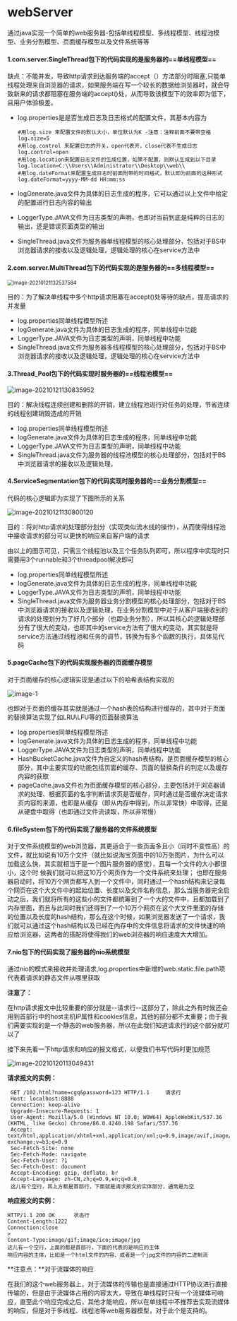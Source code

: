 # webServer
通过java实现一个简单的web服务器-包括单线程模型、多线程模型、线程池模型、业务分割模型、页面缓存模型以及文件系统等等
#### 1.com.server.SingleThread包下的代码实现的是服务器的==单线程模型==

缺点：不能并发，导致http请求到达服务端的accept（）方法部分时阻塞,只能单线程处理来自浏览器的请求，如果服务端在写一个较长的数据给浏览器时，就会导致新来的请求都阻塞在服务端的accept()处，从而导致该模型下的效率即为低下，且用户体验极差。
- log.properties是是否生成日志及日志格式的配置文件，其基本内容为

  ```properties
  #用log.size 来配置文件的默认大小，单位默认为K -注意：注释前面不要带空格
  log.size=5
  #用log.control 来配置日志的开关，open代表开，close代表不生成日志
  log.control=open
  #用log.location来配置日志文件的生成位置，如果不配置，则默认生成到以下目录
  log.location=C:\\Users\\Administrator\\Desktop\\web\\
  #用log.dateFormat来配置生成日志时前面附带的时间格式，默认即为前面的这种形式
  log.dateFormat=yyyy-MM-dd HH:mm:ss
  ```

- logGenerate.java文件为具体的日志生成的程序，它可以通过以上文件中给定的配置进行日志内容的输出

- LoggerType.JAVA文件为日志类型的声明，也即对当前到底是纯粹的日志的输出，还是错误页面类型的输出

- SingleThread.java文件为服务器单线程模型的核心处理部分，包括对于BS中浏览器请求的接收以及逻辑处理，逻辑处理的核心在service方法中

#### 2.com.server.MultiThread包下的代码实现的是服务器的==多线程模型==

<img src="https://github.com/cgq1314520/blog-img/blob/main/image-20210121132537584.png" alt="image-20210121132537584" style="zoom:80%;" />

目的：为了解决单线程中多个http请求阻塞在accept()处等待的缺点，提高请求的并发量

- log.properties同单线程模型所述
- logGenerate.java文件为具体的日志生成的程序，同单线程中功能
- LoggerType.JAVA文件为日志类型的声明，同单线程中功能
- SingleThread.java文件为服务器多线程模型的核心处理部分，包括对于BS中浏览器请求的接收以及逻辑处理，逻辑处理的核心在service方法中

#### 3.Thread_Pool包下的代码实现时服务器的==线程池模型==
![image-20210121130835952](https://github.com/cgq1314520/blog-img/blob/main/image-20210121130835952.png)

目的：解决线程连续创建和删除的开销，建立线程池进行对任务的处理，节省连续的线程创建销毁造成的开销

- log.properties同单线程模型所述
- logGenerate.java文件为具体的日志生成的程序，同单线程中功能
- LoggerType.JAVA文件为日志类型的声明，同单线程中功能
- SingleThread.java文件为服务器的线程池模型的核心处理部分，包括对于BS中浏览器请求的接收以及逻辑处理，

#### 4.ServiceSegmentation包下的代码实现时服务器的==业务分割模型==

代码的核心逻辑即为实现了下图所示的关系

![image-20210121130800120](https://github.com/cgq1314520/blog-img/blob/main/image-20210121130800120.png)

目的：将对http请求的处理部分划分（实现类似流水线的操作），从而使得线程池中接收请求的部分可以更快的响应来自客户端的请求

由以上的图示可见，只需三个线程池以及三个任务队列即可，所以程序中实现时只需要用3个runnable和3个threadpool解决即可

- log.properties同单线程模型所述
- logGenerate.java文件为具体的日志生成的程序，同单线程中功能
- LoggerType.JAVA文件为日志类型的声明，同单线程中功能
- SingleThread.java文件为服务器业务分割模型的核心处理部分，包括对于BS中浏览器请求的接收以及逻辑处理，在业务分割模型中对于从客户端接收到的请求的处理划分为了好几个部分（也即业务分割），所以其核心的逻辑处理部分有了很大的变动，也即其中的service方法有了很大的变动，其实就是将service方法通过线程池和任务的调节，转换为有多个函数的执行，具体见代码

#### 5.pageCache包下的代码实现服务器的页面缓存模型
对于页面缓存的核心逻辑实现是通过以下的哈希表结构实现的

![image-1](https://github.com/cgq1314520/blog-img/blob/main/1.png)

也即对于页面的缓存其实就是通过一个hash表的结构进行缓存的，其中对于页面的替换算法实现了如LRU\LFU等的页面替换算法

- log.properties同单线程模型所述
- logGenerate.java文件为具体的日志生成的程序，同单线程中功能
- LoggerType.JAVA文件为日志类型的声明，同单线程中功能
- HashBucketCache.java文件为自定义的hash表结构，是页面缓存模型的核心部分，其中主要实现的功能包括页面的缓存、页面的替换条件的判定以及缓存内容的获取
- pageCache.java文件也为页面缓存模型的核心部分，主要包括对于浏览器请求的处理、根据页面的名字判断请求页是否缓存，同时通过是否缓存决定请求页内容的来源，也即是从缓存（即从内存中得到，所以非常快）中取得，还是从硬盘中取得（也即通过文件流读取，所以非常慢）

#### 6.fileSystem包下的代码实现了服务器的文件系统模型
对于文件系统模型的web浏览器，其更适合于一些页面多且小（同时不变性高）的文件，就比如说有10万个文件（就比如说淘宝页面中的10万张图片，为什么可以加载这么快，其实就相当于是一个图片服务器的感觉），且每一个文件的大小都很小，这个时
候我们就可以把这10万个网页作为一个文件系统来处理；
也即在服务器启动时，将10万个网页都写入到一个文件中，同时通过一个hash结构来记录每个网页在这个大文件中的起始位置、长度以及文件名称信息，那么当服务器完全启动之后，我们就将所有的这些小的文件都统筹到了一个大的文件中，且都加载到了内存里面，而且与此同时我们还得到了一个10万个网页在这个大文件里面的存储的位置以及长度的hash结构，那么在这个时候，如果浏览器发送了一个请求，我们就可以通过这个hash结构以及已经在内存中的文件信息将请求的文件快速的响应给浏览器，这两者的搭配将使得我们的web浏览器的响应速度大大增加。
#### 7.nio包下的代码实现了服务器的nio系统模型
 通过nio的模式来接收并处理请求,log.properties中新增的web.static.file.path项代表着请求的静态文件从哪里获取

**注意了：**

在http请求报文中比较重要的部分就是--请求行--这部分了，除此之外有时候还会用到首部行中的host主机IP属性和cookies信息，其他的部分都不太重要；由于我们需要实现的是一个静态的web服务器，所以在此我们知道请求行的这个部分就可以了

接下来先看一下http请求和响应的报文格式，以便我们书写代码时更加规范

![image-20210120113049431](https://github.com/cgq1314520/blog-img/blob/main/image-20210120113049431.png)



**请求报文的实例：**
```properties
 GET /102.html?name=cgq&password=123 HTTP/1.1     请求行
 Host: localhost:8888
 Connection: keep-alive
 Upgrade-Insecure-Requests: 1
 User-Agent: Mozilla/5.0 (Windows NT 10.0; WOW64) AppleWebKit/537.36 (KHTML, like Gecko) Chrome/86.0.4240.198 Safari/537.36
 Accept: text/html,application/xhtml+xml,application/xml;q=0.9,image/avif,image/webp,image/apng,*/*;q=0.8,application/signed-exchange;v=b3;q=0.9
 Sec-Fetch-Site: none
 Sec-Fetch-Mode: navigate
 Sec-Fetch-User: ?1
 Sec-Fetch-Dest: document
 Accept-Encoding: gzip, deflate, br
 Accept-Language: zh-CN,zh;q=0.9,en;q=0.8                                                                                                                                       
 这儿有个空行，其上方都是首部行，下面就是请求报文的实体部分，通常是为空
 ```
                                                                                               

**响应报文的实例：**
```properties
HTTP/1.1 200 OK      状态行                                                                                                                           
Content-Length:1222                                                                                                                                                    
Connection:close                                                                                                                                                               > 
Content-Type:image/gif;image/ico;image/jpg           
这儿有一个空行，上面的都是首部行，下面的代表的是响应的主体
响应内容的主体，比如是一个html文件的内容、或者是一个jpg文件的内容的二进制流                                                                                                     
```

**注意点：**对于流媒体的响应

在我们的这个web服务器上，对于流媒体的传输也是直接通过HTTP协议进行直接传输的，但是由于流媒体占用的内容太大，导致在单线程时只有一个流媒体可响应，直至此个响应完成之后，其他才能响应，所以在单线程中不推荐去实现流媒体的响应，但是对于多线程、线程池等web服务器模型，对于此个是支持的。
